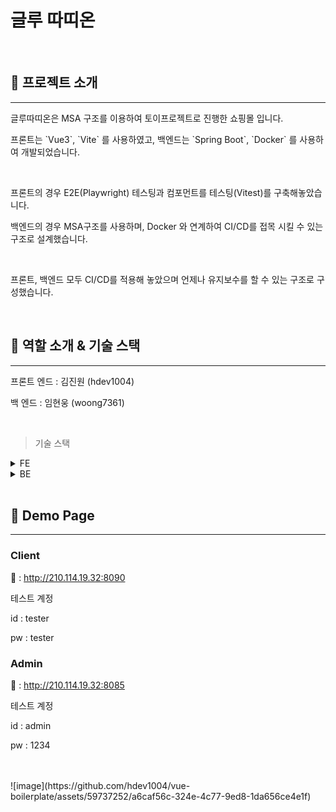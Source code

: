# 글루 따띠온
<br/>

## 📘 프로젝트 소개
---

<p>글루따띠온은 MSA 구조를 이용하여 토이프로젝트로 진행한 쇼핑몰 입니다.  </p>
<p>프론트는 `Vue3`, `Vite` 를 사용하였고, 백엔드는 `Spring Boot`, `Docker` 를 사용하여 개발되었습니다.</p> <br/>

<p>프론트의 경우 E2E(Playwright) 테스팅과 컴포먼트를 테스팅(Vitest)를 구축해놓았습니다. </p>
<p>백엔드의 경우 MSA구조를 사용하며, Docker 와 연계하여 CI/CD를 접목 시킬 수 있는 구조로 설계했습니다.</p><br/>

<p>프론트, 백엔드 모두 CI/CD를 적용해 놓았으며 언제나 유지보수를 할 수 있는 구조로 구성했습니다.</p>

<br/>

## 📘 역할 소개 & 기술 스택
---

<p>프론트 엔드 : 김진원 (hdev1004)</p>
<p>백 엔드 : 임현웅 (woong7361) </p>

<br/>

> 기술 스택

<details >
  <summary>FE</summary>
   <p><code>Vue3</code>, <code>Vite</code>, <code>StoryBook</code>, <code>Vitest</code>, <code>Playwright</code></p>
</details>

<details>
  <summary>BE</summary>
  <p><code>Spring Boot</code>, <code>Docker</code>, <code>Jenkins</code> <p>
</details>

<br/>

## 📘 Demo Page
---

### Client
🔗 : <a href="http://210.114.19.32:8090" target="_blank">http://210.114.19.32:8090</a>
<p>테스트 계정</p>
<p>id : tester</p>
<p>pw : tester</p>


### Admin
🔗 : <a href="http://210.114.19.32:8085" target="_blank">http://210.114.19.32:8085</a>
<p>테스트 계정</p>
<p>id : admin</p>
<p>pw : 1234</p>

<br/>
<br/>
![image](https://github.com/hdev1004/vue-boilerplate/assets/59737252/a6caf56c-324e-4c77-9ed8-1da656ce4e1f)